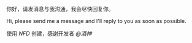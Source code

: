 你好，请发消息与我沟通，我会尽快回复你。

Hi, please send me a message and I'll reply to you as soon as possible.


使用 *NFD* 创建，感谢开发者 *@酒神*
